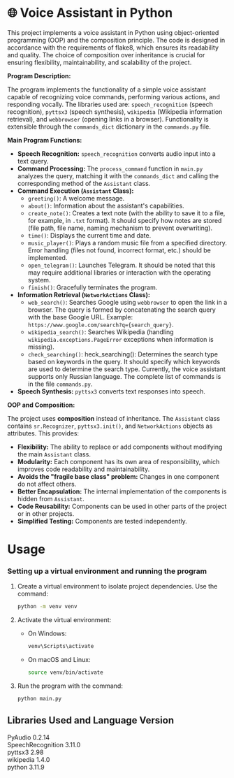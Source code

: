 # 🌐 Voice Assistant in Python

This project implements a voice assistant in Python using object-oriented programming (OOP) and the composition principle. The code is designed in accordance with the requirements of flake8, which ensures its readability and quality. The choice of composition over inheritance is crucial for ensuring flexibility, maintainability, and scalability of the project.

**Program Description:**

The program implements the functionality of a simple voice assistant capable of recognizing voice commands, performing various actions, and responding vocally.  The libraries used are: `speech_recognition` (speech recognition), `pyttsx3` (speech synthesis), `wikipedia` (Wikipedia information retrieval), and `webbrowser` (opening links in a browser).  Functionality is extensible through the `commands_dict` dictionary in the `commands.py` file.

**Main Program Functions:**

* **Speech Recognition:** `speech_recognition` converts audio input into a text query.
* **Command Processing:** The `process_command` function in `main.py` analyzes the query, matching it with the `commands_dict` and calling the corresponding method of the `Assistant` class.
* **Command Execution (`Assistant` Class):**
    * `greeting()`: A welcome message.
    * `about()`: Information about the assistant's capabilities.
    * `create_note()`: Creates a text note (with the ability to save it to a file, for example, in `.txt` format).  It should specify how notes are stored (file path, file name, naming mechanism to prevent overwriting).
    * `time()`: Displays the current time and date.
    * `music_player()`: Plays a random music file from a specified directory.  Error handling (files not found, incorrect format, etc.) should be implemented.
    * `open_telegram()`: Launches Telegram.  It should be noted that this may require additional libraries or interaction with the operating system.
    * `finish()`: Gracefully terminates the program.
* **Information Retrieval (`NetworkActions` Class):**
    * `web_search()`: Searches Google using `webbrowser` to open the link in a browser. The query is formed by concatenating the search query with the base Google URL. Example: `https://www.google.com/search?q={search_query}`.
    * `wikipedia_search()`: Searches Wikipedia (handling `wikipedia.exceptions.PageError` exceptions when information is missing).
    * `check_searching()`: heck_searching(): Determines the search type based on keywords in the query. It should specify which keywords are used to determine the search type. Currently, the voice assistant supports only Russian language.  The complete list of commands is in the file `commands.py`.
* **Speech Synthesis:** `pyttsx3` converts text responses into speech.


**OOP and Composition:**

The project uses **composition** instead of inheritance. The `Assistant` class contains `sr.Recognizer`, `pyttsx3.init()`, and `NetworkActions` objects as attributes. This provides:

* **Flexibility:** The ability to replace or add components without modifying the main `Assistant` class.
* **Modularity:** Each component has its own area of responsibility, which improves code readability and maintainability.
* **Avoids the "fragile base class" problem:** Changes in one component do not affect others.
* **Better Encapsulation:** The internal implementation of the components is hidden from `Assistant`.
* **Code Reusability:** Components can be used in other parts of the project or in other projects.
* **Simplified Testing:** Components are tested independently.

# Usage
### Setting up a virtual environment and running the program

1. Create a virtual environment to isolate project dependencies.
   Use the command:
   ```bash
   python -m venv venv
   ```

2. Activate the virtual environment:
   - On Windows:
     ```bash
     venv\Scripts\activate
     ```
   - On macOS and Linux:
     ```bash
     source venv/bin/activate
     ```

3. Run the program with the command:
   ```bash
   python main.py
   ```

## Libraries Used and Language Version
PyAudio 0.2.14  <br />
SpeechRecognition 3.11.0  <br />
pyttsx3 2.98  <br />
wikipedia 1.4.0  <br />
python 3.11.9  <br />
